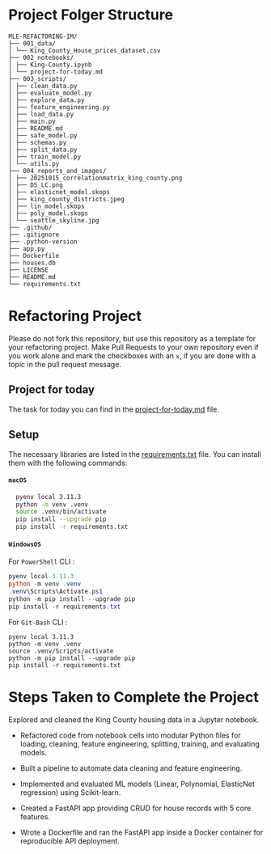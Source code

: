 # Project Folger Structure
```
MLE-REFACTORING-IM/
├── 001_data/
│ └── King_County_House_prices_dataset.csv
├── 002_notebooks/
│ ├── King-County.ipynb
│ └── project-for-today.md
├── 003_scripts/
│ ├── clean_data.py
│ ├── evaluate_model.py
│ ├── explore_data.py
│ ├── feature_engineering.py
│ ├── load_data.py
│ ├── main.py
│ ├── README.md
│ ├── safe_model.py
│ ├── schemas.py
│ ├── split_data.py
│ ├── train_model.py
│ └── utils.py
├── 004_reports_and_images/
│ ├── 20251015_correlationmatrix_king_county.png
│ ├── DS_LC.png
│ ├── elasticnet_model.skops
│ ├── king_county_districts.jpeg
│ ├── lin_model.skops
│ ├── poly_model.skops
│ └── seattle_skyline.jpg
├── .github/
├── .gitignore
├── .python-version
├── app.py
├── Dockerfile
├── houses.db
├── LICENSE
├── README.md
└── requirements.txt
```
# Refactoring Project

Please do not fork this repository, but use this repository as a template for your refactoring project. Make Pull Requests to your own repository even if you work alone and mark the checkboxes with an `x`, if you are done with a topic in the pull request message.

## Project for today

The task for today you can find in the [project-for-today.md](./project-for-today.md) file.

## Setup

The necessary libraries are listed in the [requirements.txt](./requirements.txt) file. You can install them with the following commands:

#### **`macOS`**
```BASH
  pyenv local 3.11.3
  python -m venv .venv
  source .venv/bin/activate
  pip install --upgrade pip
  pip install -r requirements.txt
  ```
#### **`WindowsOS`**
 For `PowerShell` CLI :

  ```PowerShell
  pyenv local 3.11.3
  python -m venv .venv
  .venv\Scripts\Activate.ps1
  python -m pip install --upgrade pip
  pip install -r requirements.txt
  ```

  For `Git-Bash` CLI :

  ```
  pyenv local 3.11.3
  python -m venv .venv
  source .venv/Scripts/activate
  python -m pip install --upgrade pip
  pip install -r requirements.txt
  ```
  # Steps Taken to Complete the Project
Explored and cleaned the King County housing data in a Jupyter notebook.​

- Refactored code from notebook cells into modular Python files for loading, cleaning, feature engineering, splitting, training, and evaluating models.

- Built a pipeline to automate data cleaning and feature engineering.

- Implemented and evaluated ML models (Linear, Polynomial, ElasticNet regression) using Scikit-learn.

- Created a FastAPI app providing CRUD for house records with 5 core features.

- Wrote a Dockerfile and ran the FastAPI app inside a Docker container for reproducible API deployment.

